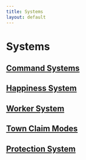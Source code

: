 ```yaml
---
title: Systems
layout: default
---
```

# Systems

## [Command Systems](../../source/systems/commands)

## [Happiness System](../../source/systems/happiness)

## [Worker System](../../source/systems/worker)

## [Town Claim Modes](../../source/systems/townclaimmodes)

## [Protection System](../../source/systems/protection)
